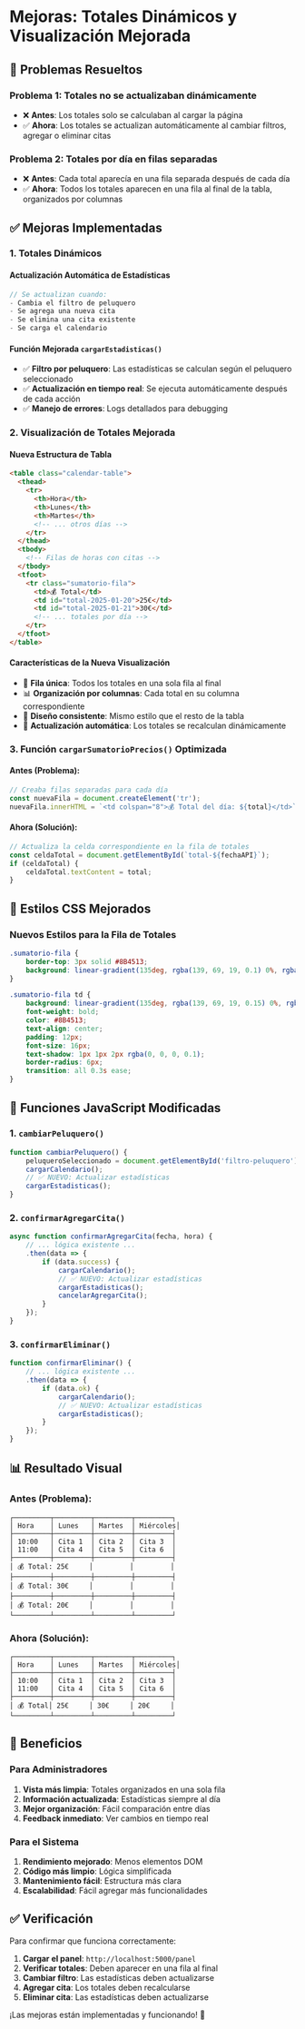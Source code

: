 # Mejoras: Totales Dinámicos y Visualización Mejorada

## 🎯 Problemas Resueltos

### **Problema 1**: Totales no se actualizaban dinámicamente
- ❌ **Antes**: Los totales solo se calculaban al cargar la página
- ✅ **Ahora**: Los totales se actualizan automáticamente al cambiar filtros, agregar o eliminar citas

### **Problema 2**: Totales por día en filas separadas
- ❌ **Antes**: Cada total aparecía en una fila separada después de cada día
- ✅ **Ahora**: Todos los totales aparecen en una fila al final de la tabla, organizados por columnas

## ✅ Mejoras Implementadas

### **1. Totales Dinámicos**

#### **Actualización Automática de Estadísticas**
```javascript
// Se actualizan cuando:
- Cambia el filtro de peluquero
- Se agrega una nueva cita
- Se elimina una cita existente
- Se carga el calendario
```

#### **Función Mejorada `cargarEstadisticas()`**
- ✅ **Filtro por peluquero**: Las estadísticas se calculan según el peluquero seleccionado
- ✅ **Actualización en tiempo real**: Se ejecuta automáticamente después de cada acción
- ✅ **Manejo de errores**: Logs detallados para debugging

### **2. Visualización de Totales Mejorada**

#### **Nueva Estructura de Tabla**
```html
<table class="calendar-table">
  <thead>
    <tr>
      <th>Hora</th>
      <th>Lunes</th>
      <th>Martes</th>
      <!-- ... otros días -->
    </tr>
  </thead>
  <tbody>
    <!-- Filas de horas con citas -->
  </tbody>
  <tfoot>
    <tr class="sumatorio-fila">
      <td>💰 Total</td>
      <td id="total-2025-01-20">25€</td>
      <td id="total-2025-01-21">30€</td>
      <!-- ... totales por día -->
    </tr>
  </tfoot>
</table>
```

#### **Características de la Nueva Visualización**
- 🎯 **Fila única**: Todos los totales en una sola fila al final
- 📊 **Organización por columnas**: Cada total en su columna correspondiente
- 🎨 **Diseño consistente**: Mismo estilo que el resto de la tabla
- 🔄 **Actualización automática**: Los totales se recalculan dinámicamente

### **3. Función `cargarSumatorioPrecios()` Optimizada**

#### **Antes** (Problema):
```javascript
// Creaba filas separadas para cada día
const nuevaFila = document.createElement('tr');
nuevaFila.innerHTML = `<td colspan="8">💰 Total del día: ${total}</td>`;
```

#### **Ahora** (Solución):
```javascript
// Actualiza la celda correspondiente en la fila de totales
const celdaTotal = document.getElementById(`total-${fechaAPI}`);
if (celdaTotal) {
    celdaTotal.textContent = total;
}
```

## 🎨 Estilos CSS Mejorados

### **Nuevos Estilos para la Fila de Totales**
```css
.sumatorio-fila {
    border-top: 3px solid #8B4513;
    background: linear-gradient(135deg, rgba(139, 69, 19, 0.1) 0%, rgba(139, 69, 19, 0.05) 100%);
}

.sumatorio-fila td {
    background: linear-gradient(135deg, rgba(139, 69, 19, 0.15) 0%, rgba(139, 69, 19, 0.08) 100%);
    font-weight: bold;
    color: #8B4513;
    text-align: center;
    padding: 12px;
    font-size: 16px;
    text-shadow: 1px 1px 2px rgba(0, 0, 0, 0.1);
    border-radius: 6px;
    transition: all 0.3s ease;
}
```

## 🔧 Funciones JavaScript Modificadas

### **1. `cambiarPeluquero()`**
```javascript
function cambiarPeluquero() {
    peluqueroSeleccionado = document.getElementById('filtro-peluquero').value;
    cargarCalendario();
    // ✅ NUEVO: Actualizar estadísticas
    cargarEstadisticas();
}
```

### **2. `confirmarAgregarCita()`**
```javascript
async function confirmarAgregarCita(fecha, hora) {
    // ... lógica existente ...
    .then(data => {
        if (data.success) {
            cargarCalendario();
            // ✅ NUEVO: Actualizar estadísticas
            cargarEstadisticas();
            cancelarAgregarCita();
        }
    });
}
```

### **3. `confirmarEliminar()`**
```javascript
function confirmarEliminar() {
    // ... lógica existente ...
    .then(data => {
        if (data.ok) {
            cargarCalendario();
            // ✅ NUEVO: Actualizar estadísticas
            cargarEstadisticas();
        }
    });
}
```

## 📊 Resultado Visual

### **Antes** (Problema):
```
┌─────────┬─────────┬─────────┬─────────┐
│ Hora    │ Lunes   │ Martes  │ Miércoles│
├─────────┼─────────┼─────────┼─────────┤
│ 10:00   │ Cita 1  │ Cita 2  │ Cita 3  │
│ 11:00   │ Cita 4  │ Cita 5  │ Cita 6  │
├─────────┼─────────┼─────────┼─────────┤
│ 💰 Total: 25€     │         │         │
├─────────┼─────────┼─────────┼─────────┤
│ 💰 Total: 30€     │         │         │
├─────────┼─────────┼─────────┼─────────┤
│ 💰 Total: 20€     │         │         │
└─────────┴─────────┴─────────┴─────────┘
```

### **Ahora** (Solución):
```
┌─────────┬─────────┬─────────┬─────────┐
│ Hora    │ Lunes   │ Martes  │ Miércoles│
├─────────┼─────────┼─────────┼─────────┤
│ 10:00   │ Cita 1  │ Cita 2  │ Cita 3  │
│ 11:00   │ Cita 4  │ Cita 5  │ Cita 6  │
├─────────┼─────────┼─────────┼─────────┤
│ 💰 Total│ 25€     │ 30€     │ 20€     │
└─────────┴─────────┴─────────┴─────────┘
```

## 🚀 Beneficios

### **Para Administradores**
1. **Vista más limpia**: Totales organizados en una sola fila
2. **Información actualizada**: Estadísticas siempre al día
3. **Mejor organización**: Fácil comparación entre días
4. **Feedback inmediato**: Ver cambios en tiempo real

### **Para el Sistema**
1. **Rendimiento mejorado**: Menos elementos DOM
2. **Código más limpio**: Lógica simplificada
3. **Mantenimiento fácil**: Estructura más clara
4. **Escalabilidad**: Fácil agregar más funcionalidades

## ✅ Verificación

Para confirmar que funciona correctamente:

1. **Cargar el panel**: `http://localhost:5000/panel`
2. **Verificar totales**: Deben aparecer en una fila al final
3. **Cambiar filtro**: Las estadísticas deben actualizarse
4. **Agregar cita**: Los totales deben recalcularse
5. **Eliminar cita**: Las estadísticas deben actualizarse

¡Las mejoras están implementadas y funcionando! 🎉 